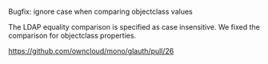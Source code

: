 Bugfix: ignore case when comparing objectclass values

The LDAP equality comparison is specified as case insensitive. We fixed the comparison for objectclass properties.

https://github.com/owncloud/mono/glauth/pull/26
